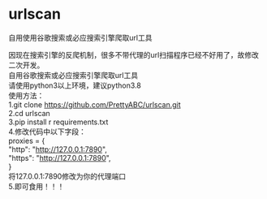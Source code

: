 # urlscan
自用使用谷歌搜索或必应搜索引擎爬取url工具

因现在搜索引擎的反爬机制，很多不带代理的url扫描程序已经不好用了，故修改二次开发。  
自用谷歌搜索或必应搜索引擎爬取url工具  
请使用python3以上环境，建议python3.8  
使用方法：  
1.git clone https://github.com/PrettyABC/urlscan.git  
2.cd urlscan  
3.pip install r requirements.txt  
4.修改代码中以下字段：  
proxies = {  
  "http": "http://127.0.0.1:7890",  
  "https": "http://127.0.0.1:7890",  
}  
将127.0.0.1:7890修改为你的代理端口  
5.即可食用！！！  
